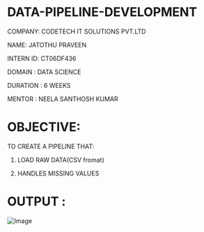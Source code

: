 # DATA-PIPELINE-DEVELOPMENT

COMPANY: CODETECH IT SOLUTIONS PVT.LTD

NAME: JATOTHU PRAVEEN

INTERN ID: CT06DF436

DOMAIN : DATA SCIENCE

DURATION : 6 WEEKS

MENTOR : NEELA SANTHOSH KUMAR

# OBJECTIVE:

TO CREATE A PIPELINE THAT:

1. LOAD RAW DATA(CSV fromat)

2. HANDLES MISSING VALUES

# OUTPUT :

![Image](https://github.com/user-attachments/assets/3687333d-7fe4-4191-9589-15d8043662eb)
